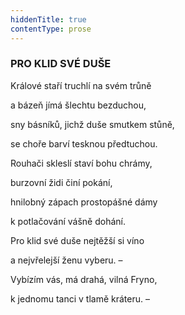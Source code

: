 ```yaml
---
hiddenTitle: true
contentType: prose
---
```


<section>

### PRO KLID SVÉ DUŠE

Králové staří truchlí na svém trůně 

a bázeň jímá šlechtu bezduchou, 

sny básníků, jichž duše smutkem stůně, 

se choře barví tesknou předtuchou.

</section>

<section>

Rouhači skleslí staví bohu chrámy, 

burzovní židi činí pokání, 

hnilobný zápach prostopášné dámy 

k potlačování vášně dohání.

</section>

<section>

Pro klid své duše nejtěžší si víno 

a nejvřelejší ženu vyberu. – 

Vybízím vás, má drahá, vilná Fryno, 

k jednomu tanci v tlamě kráteru. –

</section>
